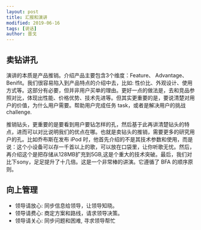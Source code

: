 ```yaml
---
layout: post
title: 汇报和演讲
modified: 2019-06-16
tags: [说话]
author: 晋戈
---
```


## 卖钻讲孔

演讲的本质是产品推销。介绍产品主要包含3个维度：Feature、 Advantage、 Benifit。我们很容易陷入到产品特点的介绍中去，比如: 性价比、外观设计、使用方式等。这部分有必要，但并非用户买单的理由。更好一点的做法是，去和竞品参照对比，体现出性能、价格优势、技术先进等。但其实更重要的是，要说清楚对用户的价值，为什么用户需要。帮助用户完成任务 task，或者是解决用户的挑战 challenge.

推销钻头，更重要的是要看到用户要钻怎样的孔，然后基于此再讲清楚钻头的特点，进而可以对比说明我们的优点在哪。也就是卖钻头的推销，需要更多的研究用户的孔。比如乔布斯在发布 iPod 时，他首先介绍的不是其技术参数和使用，而是说：这个小设备可以存一千首以上的歌，可以放在口袋里，让你听歌无忧。然后，再介绍这个是把存储从128MB扩充到5GB,这是个重大的技术突破。最后，我们对比下sony，足足提升了十几倍。这是一个非常棒的讲演。它遵循了 BFA 的顺序原则。

## 向上管理

+ 领导请放心: 同步信息给领导，让领导知晓。
+ 领导请费心: 商定方案和路线，请求领导决策。
+ 领导请关心: 同步问题和困难, 寻求领导帮忙


